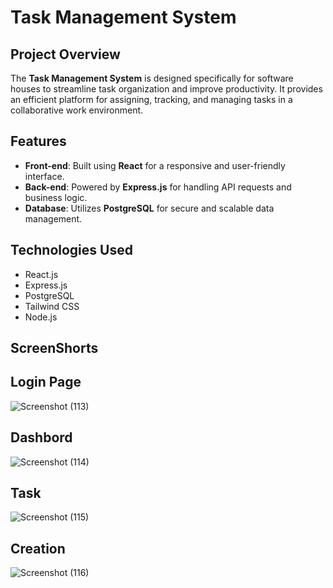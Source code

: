 # Task Management System

## Project Overview

The **Task Management System** is designed specifically for software houses to streamline task organization and improve productivity. It provides an efficient platform for assigning, tracking, and managing tasks in a collaborative work environment.

## Features

- **Front-end**: Built using **React** for a responsive and user-friendly interface.
- **Back-end**: Powered by **Express.js** for handling API requests and business logic.
- **Database**: Utilizes **PostgreSQL** for secure and scalable data management.

## Technologies Used

- React.js
- Express.js
- PostgreSQL
- Tailwind CSS 
- Node.js

## ScreenShorts

## Login Page
![Screenshot (113)](https://github.com/user-attachments/assets/5b43e6c9-f41d-4614-858d-e7078e0e0943)

## Dashbord 
![Screenshot (114)](https://github.com/user-attachments/assets/6f42c231-fd4c-41e8-9dbd-33c0f5d1ae9c)

## Task
![Screenshot (115)](https://github.com/user-attachments/assets/a4ed5d54-a4bc-4e62-9490-bc3601acc499)

## Creation
![Screenshot (116)](https://github.com/user-attachments/assets/320a94e7-5f09-4ab0-a032-213609825e29)
